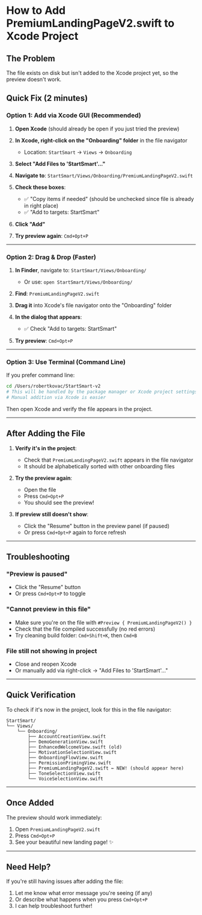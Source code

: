 # How to Add PremiumLandingPageV2.swift to Xcode Project

## The Problem
The file exists on disk but isn't added to the Xcode project yet, so the preview doesn't work.

## Quick Fix (2 minutes)

### Option 1: Add via Xcode GUI (Recommended)

1. **Open Xcode** (should already be open if you just tried the preview)

2. **In Xcode, right-click on the "Onboarding" folder** in the file navigator
   - Location: `StartSmart` → `Views` → `Onboarding`

3. **Select "Add Files to 'StartSmart'..."**

4. **Navigate to**: `StartSmart/Views/Onboarding/PremiumLandingPageV2.swift`

5. **Check these boxes**:
   - ✅ "Copy items if needed" (should be unchecked since file is already in right place)
   - ✅ "Add to targets: StartSmart"

6. **Click "Add"**

7. **Try preview again**: `Cmd+Opt+P`

---

### Option 2: Drag & Drop (Faster)

1. **In Finder**, navigate to: `StartSmart/Views/Onboarding/`
   - Or use: `open StartSmart/Views/Onboarding/`

2. **Find**: `PremiumLandingPageV2.swift`

3. **Drag it** into Xcode's file navigator onto the "Onboarding" folder

4. **In the dialog that appears**:
   - ✅ Check "Add to targets: StartSmart"

5. **Try preview**: `Cmd+Opt+P`

---

### Option 3: Use Terminal (Command Line)

If you prefer command line:

```bash
cd /Users/robertkovac/StartSmart-v2
# This will be handled by the package manager or Xcode project settings
# Manual addition via Xcode is easier
```

Then open Xcode and verify the file appears in the project.

---

## After Adding the File

1. **Verify it's in the project**:
   - Check that `PremiumLandingPageV2.swift` appears in the file navigator
   - It should be alphabetically sorted with other onboarding files

2. **Try the preview again**:
   - Open the file
   - Press `Cmd+Opt+P`
   - You should see the preview!

3. **If preview still doesn't show**:
   - Click the "Resume" button in the preview panel (if paused)
   - Or press `Cmd+Opt+P` again to force refresh

---

## Troubleshooting

### "Preview is paused"
- Click the "Resume" button
- Or press `Cmd+Opt+P` to toggle

### "Cannot preview in this file"
- Make sure you're on the file with `#Preview { PremiumLandingPageV2() }`
- Check that the file compiled successfully (no red errors)
- Try cleaning build folder: `Cmd+Shift+K`, then `Cmd+B`

### File still not showing in project
- Close and reopen Xcode
- Or manually add via right-click → "Add Files to 'StartSmart'..."

---

## Quick Verification

To check if it's now in the project, look for this in the file navigator:

```
StartSmart/
└── Views/
    └── Onboarding/
        ├── AccountCreationView.swift
        ├── DemoGenerationView.swift
        ├── EnhancedWelcomeView.swift (old)
        ├── MotivationSelectionView.swift
        ├── OnboardingFlowView.swift
        ├── PermissionPrimingView.swift
        ├── PremiumLandingPageV2.swift ← NEW! (should appear here)
        ├── ToneSelectionView.swift
        └── VoiceSelectionView.swift
```

---

## Once Added

The preview should work immediately:
1. Open `PremiumLandingPageV2.swift`
2. Press `Cmd+Opt+P`
3. See your beautiful new landing page! ✨

---

## Need Help?

If you're still having issues after adding the file:
1. Let me know what error message you're seeing (if any)
2. Or describe what happens when you press `Cmd+Opt+P`
3. I can help troubleshoot further!

